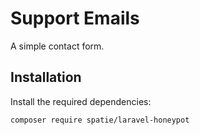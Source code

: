# Support Emails

A simple contact form.

## Installation

Install the required dependencies:

    composer require spatie/laravel-honeypot
